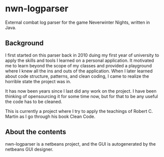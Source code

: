# nwn-logparser
External combat log parser for the game Neverwinter Nights, written in Java.

## Background
I first started on this parser back in 2010 duing my first year of university to apply the skills and tools I learned on a personal application. It motivated me to learn beyond the scope of my classes and provided a playground where I knew all the ins and outs of the application. When I later learned about code structure, patterns, and clean coding, I came to realize the horrible state the project was in.

It has now been years since I last did any work on the project. I have been thinking of opensourcing it for some time now, but for that to be any useful the code has to be cleaned.

This is currently a project where I try to apply the teachings of Robert C. Martin as I go through his book Clean Code.

## About the contents
nwn-logparser is a netbeans project, and the GUI is autogenerated by the netbeans GUI designer.